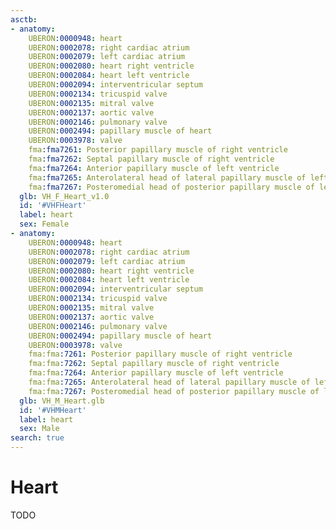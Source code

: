 ```yaml
---
asctb:
- anatomy:
    UBERON:0000948: heart
    UBERON:0002078: right cardiac atrium
    UBERON:0002079: left cardiac atrium
    UBERON:0002080: heart right ventricle
    UBERON:0002084: heart left ventricle
    UBERON:0002094: interventricular septum
    UBERON:0002134: tricuspid valve
    UBERON:0002135: mitral valve
    UBERON:0002137: aortic valve
    UBERON:0002146: pulmonary valve
    UBERON:0002494: papillary muscle of heart
    UBERON:0003978: valve
    fma:fma7261: Posterior papillary muscle of right ventricle
    fma:fma7262: Septal papillary muscle of right ventricle
    fma:fma7264: Anterior papillary muscle of left ventricle
    fma:fma7265: Anterolateral head of lateral papillary muscle of left ventricle
    fma:fma7267: Posteromedial head of posterior papillary muscle of left ventricle
  glb: VH_F_Heart_v1.0
  id: '#VHFHeart'
  label: heart
  sex: Female
- anatomy:
    UBERON:0000948: heart
    UBERON:0002078: right cardiac atrium
    UBERON:0002079: left cardiac atrium
    UBERON:0002080: heart right ventricle
    UBERON:0002084: heart left ventricle
    UBERON:0002094: interventricular septum
    UBERON:0002134: tricuspid valve
    UBERON:0002135: mitral valve
    UBERON:0002137: aortic valve
    UBERON:0002146: pulmonary valve
    UBERON:0002494: papillary muscle of heart
    UBERON:0003978: valve
    fma:fma:7261: Posterior papillary muscle of right ventricle
    fma:fma:7262: Septal papillary muscle of right ventricle
    fma:fma:7264: Anterior papillary muscle of left ventricle
    fma:fma:7265: Anterolateral head of lateral papillary muscle of left ventricle
    fma:fma:7267: Posteromedial head of posterior papillary muscle of left ventricle
  glb: VH_M_Heart.glb
  id: '#VHMHeart'
  label: heart
  sex: Male
search: true
---
```


# Heart

TODO